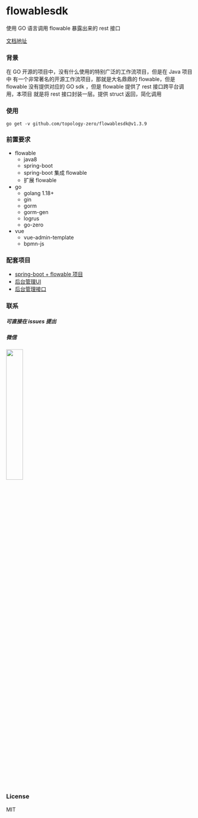 # flowablesdk

使用 GO 语言调用 flowable 暴露出来的 rest 接口

[文档地址](https://topology-zero.github.io/flowablesdk/)

### 背景

在 GO 开源的项目中，没有什么使用的特别广泛的工作流项目，但是在 Java 项目中 有一个非常著名的开源工作流项目，那就是大名鼎鼎的 flowable，但是 flowable 没有提供对应的 GO sdk ，但是 flowable 提供了 rest 接口跨平台调用，本项目 就是将 rest 接口封装一层。提供 struct 返回，简化调用

### 使用

```shell
go get -v github.com/topology-zero/flowablesdk@v1.3.9
```

### 前置要求

- flowable
    - java8
    - spring-boot
    - spring-boot 集成 flowable
    - 扩展 flowable
- go
    - golang 1.18+
    - gin
    - gorm
    - gorm-gen
    - logrus
    - go-zero
- vue
    - vue-admin-template
    - bpmn-js

### 配套项目

- [spring-boot + flowable 项目](https://github.com/topology-zero/flowable-rest)
- [后台管理UI](https://github.com/topology-zero/go-flowable-vue)
- [后台管理接口](https://github.com/topology-zero/go-flowable-admin)

### 联系

##### 可直接在 issues 提出

##### 微信

<img decoding="async" src="https://tc.masterjoy.top/%E5%BE%AE%E4%BF%A1%E5%9B%BE%E7%89%87_20230216101038.jpg" width="30%" />

### License

MIT
